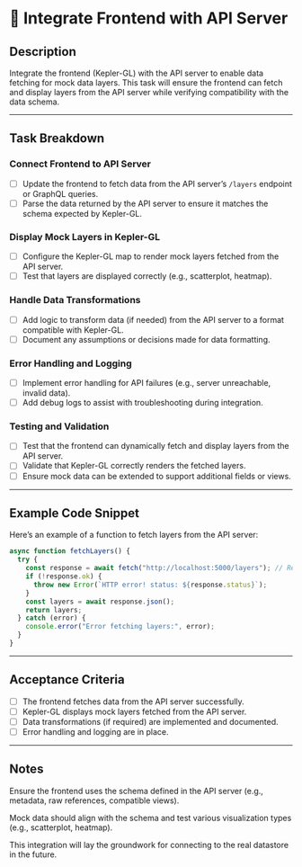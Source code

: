 # 🔗 Integrate Frontend with API Server

## Description
Integrate the frontend (Kepler-GL) with the API server to enable data fetching for mock data layers. This task will ensure the frontend can fetch and display layers from the API server while verifying compatibility with the data schema.

---

## Task Breakdown

### Connect Frontend to API Server
- [ ] Update the frontend to fetch data from the API server’s `/layers` endpoint or GraphQL queries.
- [ ] Parse the data returned by the API server to ensure it matches the schema expected by Kepler-GL.

### Display Mock Layers in Kepler-GL
- [ ] Configure the Kepler-GL map to render mock layers fetched from the API server.
- [ ] Test that layers are displayed correctly (e.g., scatterplot, heatmap).

### Handle Data Transformations
- [ ] Add logic to transform data (if needed) from the API server to a format compatible with Kepler-GL.
- [ ] Document any assumptions or decisions made for data formatting.

### Error Handling and Logging
- [ ] Implement error handling for API failures (e.g., server unreachable, invalid data).
- [ ] Add debug logs to assist with troubleshooting during integration.

### Testing and Validation
- [ ] Test that the frontend can dynamically fetch and display layers from the API server.
- [ ] Validate that Kepler-GL correctly renders the fetched layers.
- [ ] Ensure mock data can be extended to support additional fields or views.

---

## Example Code Snippet
Here’s an example of a function to fetch layers from the API server:

```javascript
async function fetchLayers() {
  try {
    const response = await fetch("http://localhost:5000/layers"); // Replace with actual API URL
    if (!response.ok) {
      throw new Error(`HTTP error! status: ${response.status}`);
    }
    const layers = await response.json();
    return layers;
  } catch (error) {
    console.error("Error fetching layers:", error);
  }
}
```

---

## Acceptance Criteria

- [ ] The frontend fetches data from the API server successfully.
- [ ] Kepler-GL displays mock layers fetched from the API server.
- [ ] Data transformations (if required) are implemented and documented.
- [ ] Error handling and logging are in place.

---

## Notes

Ensure the frontend uses the schema defined in the API server (e.g., metadata, raw references, compatible views).

Mock data should align with the schema and test various visualization types (e.g., scatterplot, heatmap).

This integration will lay the groundwork for connecting to the real datastore in the future.
